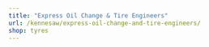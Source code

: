 ```yaml
---
title: "Express Oil Change & Tire Engineers"
url: /kennesaw/express-oil-change-and-tire-engineers/
shop: tyres
---
```

